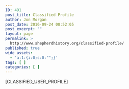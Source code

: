 ```yaml
---
ID: 491
post_title: Classified Profile
author: Jon Morgan
post_date: 2016-09-24 08:52:05
post_excerpt: ""
layout: page
permalink: >
  http://www.shepherdhistory.org/classified-profile/
published: true
wide_assets:
  - 'a:1:{i:0;s:0:"";}'
tags: [ ]
categories: [ ]
---
```

[CLASSIFIED_USER_PROFILE]
